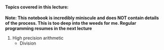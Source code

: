 #### Topics covered in this lecture:

**Note: This notebook is incredibly miniscule and does NOT contain details of the process. This is too deep into the weeds for me. Regular programming resumes in the next lecture**

1. High precision arithmetic
    - Division
